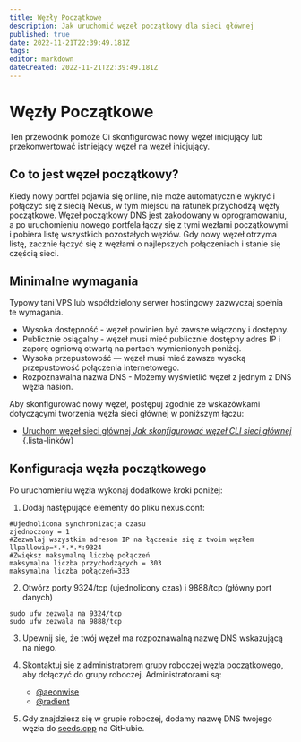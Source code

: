 ```yaml
---
title: Węzły Początkowe
description: Jak uruchomić węzeł początkowy dla sieci głównej
published: true
date: 2022-11-21T22:39:49.181Z
tags: 
editor: markdown
dateCreated: 2022-11-21T22:39:49.181Z
---
```


# Węzły Początkowe

Ten przewodnik pomoże Ci skonfigurować nowy węzeł inicjujący lub przekonwertować istniejący węzeł na węzeł inicjujący.

## Co to jest węzeł początkowy?
Kiedy nowy portfel pojawia się online, nie może automatycznie wykryć i połączyć się z siecią Nexus, w tym miejscu na ratunek przychodzą węzły początkowe. Węzeł początkowy DNS jest zakodowany w oprogramowaniu, a po uruchomieniu nowego portfela łączy się z tymi węzłami początkowymi i pobiera listę wszystkich pozostałych węzłów. Gdy nowy węzeł otrzyma listę, zacznie łączyć się z węzłami o najlepszych połączeniach i stanie się częścią sieci.

## Minimalne wymagania
Typowy tani VPS lub współdzielony serwer hostingowy zazwyczaj spełnia te wymagania.

- Wysoka dostępność - węzeł powinien być zawsze włączony i dostępny.
- Publicznie osiągalny - węzeł musi mieć publicznie dostępny adres IP i zaporę ogniową otwartą na portach wymienionych poniżej.
- Wysoka przepustowość — węzeł musi mieć zawsze wysoką przepustowość połączenia internetowego.
- Rozpoznawalna nazwa DNS - Możemy wyświetlić węzeł z jednym z DNS węzła nasion.
    
Aby skonfigurować nowy węzeł, postępuj zgodnie ze wskazówkami dotyczącymi tworzenia węzła sieci głównej w poniższym łączu:

- [Uruchom węzeł sieci głównej *Jak skonfigurować węzeł CLI sieci głównej*](https://wiki.nexus.io/en/mainnet/run-a-mainnet-node)
{.lista-linków}

## Konfiguracja węzła początkowego
Po uruchomieniu węzła wykonaj dodatkowe kroki poniżej:

1. Dodaj następujące elementy do pliku nexus.conf:

```zwykły tekst
#Ujednolicona synchronizacja czasu
zjednoczony = 1
#Zezwalaj wszystkim adresom IP na łączenie się z twoim węzłem
llpallowip=*.*.*.*:9324
#Zwiększ maksymalną liczbę połączeń
maksymalna liczba przychodzących = 303
maksymalna liczba połączeń=333
```
2. Otwórz porty 9324/tcp (ujednolicony czas) i 9888/tcp (główny port danych)

```zwykły tekst
sudo ufw zezwala na 9324/tcp
sudo ufw zezwala na 9888/tcp
```

3. Upewnij się, że twój węzeł ma rozpoznawalną nazwę DNS wskazującą na niego.
4. Skontaktuj się z administratorem grupy roboczej węzła początkowego, aby dołączyć do grupy roboczej. Administratorami są:
    - <a href="https://t.me/aeonwise" target="_blank">@aeonwise</a>
    - <a href="https://t.me/Radient4751" target="_blank">@radient</a>
   
5. Gdy znajdziesz się w grupie roboczej, dodamy nazwę DNS twojego węzła do [seeds.cpp](https://github.com/Nexusoft/LLL-TAO/blob/merging/src/LLP/seeds.cpp) na GitHubie.